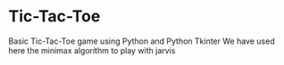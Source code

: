 # Tic-Tac-Toe
Basic Tic-Tac-Toe game using Python and Python Tkinter 
We have used here the minimax algorithm to play with jarvis
